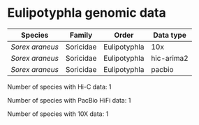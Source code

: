 # Eulipotyphla genomic data

| Species | Family | Order | Data type |
| -- | --- | --- | --- |
| *Sorex araneus* | Soricidae | Eulipotyphla | 10x |
| *Sorex araneus* | Soricidae | Eulipotyphla | hic-arima2 |
| *Sorex araneus* | Soricidae | Eulipotyphla | pacbio |

Number of species with Hi-C data: 1

Number of species with PacBio HiFi data: 1

Number of species with 10X data: 1
